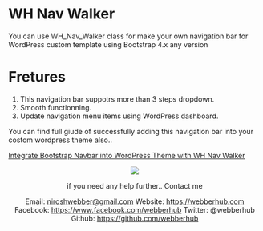 # WH Nav Walker

You can use WH_Nav_Walker class for make your own navigation bar for WordPress custom template using Bootstrap 4.x any version

# Fretures

1) This navigation bar suppotrs more than 3 steps dropdown.
2) Smooth functionning.
3) Update navigation menu items using WordPress dashboard.

You can find full giude of successfully adding this navigation bar into your costom wordpress theme also..

<a href="https://webberhub.com/article-bootstrap-navbar-into-wordpress-theme-with-wh-nav-walker.html">Integrate Bootstrap Navbar into WordPress Theme with WH Nav Walker</a>

<center><img src="https://webberhub.com/uploads/images/Integrate-Bootstrap-Navbar-into-WordPress-Theme-with-WH-Nav-Walker.jpg"></img><center>

if you need any help further.. Contact me

Email:    niroshwebber@gmail.com
Website:  https://webberhub.com
Facebook: https://www.facebook.com/webberhub
Twitter:  @webberhub
Github:   https://github.com/webberhub
